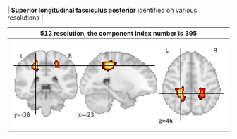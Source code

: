 


| **Superior longitudinal fasciculus posterior** identified on various resolutions |

| 512 resolution, the component index number is 395|  
|:---:|  
| ![Component 512](../512/final/395.jpg "From component 512: Superior longitudinal fasciculus posterior") |